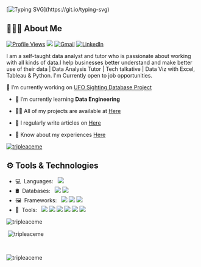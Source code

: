 [![Typing SVG](https://readme-typing-svg.herokuapp.com?color=56bff0&lines=👋+Hi+there%2C+I'm+Ayoade+%20Abel!)](https://git.io/typing-svg)
## 👨🏻‍💻 About Me
[![Profile Views](https://gpvc.arturio.dev/tripleaceme)](https://github.com/tripleaceme)  [<img src="https://img.shields.io/github/followers/tripleaceme?label=Followers" style=" float:left, margin-right:10px" />](https://github.com/tripleaceme)&nbsp;<a href="mailto:tripleaceme@gmail.com"><img alt="Gmail" src="https://img.shields.io/badge/Gmail-tripleaceme@gmail.com-blue?style=flat&logo=gmail&logoColor=EA4335"></a>&nbsp;<a href="https://www.linkedin.com/in/tripleaceme/"><img alt="LinkedIn" src="https://img.shields.io/badge/LinkedIn-Adegbite%20Ayoade%20Abel-blue?style=flat&logo=linkedin&logoColor=0A66C2"></a>

I am a self-taught data analyst and tutor  who is passionate about working with all kinds of data.I help businesses better understand and make better use of their data | Data Analysis Tutor | Tech talkative | Data Viz with Excel, Tableau & Python. I'm Currently open to job opportunities.


 🔭 I’m currently working on [UFO Sighting Database Project](https://github.com/tripleaceme/UFO-Sightings-Project)

- 🌱 I’m currently learning **Data Engineering**

- 👨‍💻 All of my projects are available at [Here](https://github.com/tripleaceme?tab=repositories)

- 📝 I regularly write articles on [Here](https://www.linkedin.com/in/tripleaceme/)

- 📄 Know about my experiences [Here](https://drive.google.com/file/d/1uRoq1DDZabURHYexzEIMppNOlKVpptn4/view?usp=sharing)

<p align="left"> <a href="https://github.com/ryo-ma/github-profile-trophy"><img src="https://github-profile-trophy.vercel.app/?username=tripleaceme" alt="tripleaceme" /></a> </p>

## ⚙ Tools & Technologies

- 💻&nbsp;&nbsp;Languages:&nbsp;&nbsp;&nbsp;[<img src="https://img.shields.io/badge/-Python-333333?style=flat&logo=python&logoColor=3776AB">](https://www.python.org/)&nbsp;
- 🛢&nbsp;&nbsp;Databases:&nbsp;&nbsp;&nbsp;[<img src="https://img.shields.io/badge/-PostgreSQL-333333?style=flat&logo=postgresql&logoColor=4169E1">](https://www.postgresql.org/)&nbsp;[<img src="https://img.shields.io/badge/-MySQL-333333?style=flat&logo=mysql&logoColor=4479A1">](https://www.mysql.com/)&nbsp;
- 🖼&nbsp;&nbsp;Frameworks:&nbsp;&nbsp;&nbsp;[<img src="https://img.shields.io/badge/-Pandas-333333?style=flat&logo=pandas&logoColor=150458">](https://pandas.pydata.org/)&nbsp;[<img src="https://img.shields.io/badge/-NumPy-333333?style=flat&logo=numpy&logoColor=013243">](https://numpy.org/)&nbsp;[<img src="https://img.shields.io/badge/-Apache&nbsp;Spark-333333?style=flat&logo=apachespark&logoColor=E25A1C">](https://spark.apache.org/)
- 🔧&nbsp;&nbsp;Tools:&nbsp;&nbsp;&nbsp;[<img src="http://img.shields.io/badge/-Git-333333?style=flat&logo=git&logoColor=F1502F">](https://git-scm.com/)&nbsp;[<img src="http://img.shields.io/badge/-GitHub-333333?style=flat&logo=github&logoColor=FFFFFF">](https://github.com/)&nbsp;[<img src="http://img.shields.io/badge/-VS%20Code-333333?style=flat&logo=visual%20studio%20code&logoColor=007ACC">](https://code.visualstudio.com/)&nbsp;[<img src="https://img.shields.io/badge/-Tableau-333333?style=flat&logo=tableau&logoColor=E97627">](https://www.tableau.com/)&nbsp;[<img src="https://img.shields.io/badge/-Jupyter-333333?style=flat&logo=jupyter&logoColor=F37626">](https://jupyter.org/)&nbsp;[<img src="https://img.shields.io/badge/-Markdown-333333?style=flat&logo=markdown&logoColor=FFFFFF">](https://www.markdownguide.org/)

<p><img align="left" src="https://github-readme-stats.vercel.app/api/top-langs?username=tripleaceme&show_icons=true&locale=en&layout=compact" alt="tripleaceme" /></p>
<br>
<p>&nbsp;<img align="center" src="https://github-readme-stats.vercel.app/api?username=tripleaceme&show_icons=true&locale=en" alt="tripleaceme" /></p>
<br>
<p><img align="center" src="https://github-readme-streak-stats.herokuapp.com/?user=tripleaceme&" alt="tripleaceme" /></p>